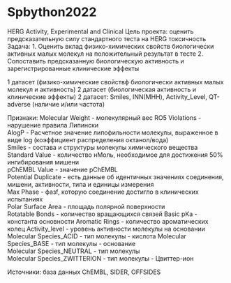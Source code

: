 # Spbython2022
HERG Activity, Experimental and Clinical
Цель проекта: оценить предсказательную силу стандартного теста на HERG токсичность
Задача: 
    1. Оценить вклад физико-химических свойств биологически активных малых молекул на положительный результат в тесте
    2. Сопоставить предсказанную биологическую активность и зарегистрированные клинические эффекты
    

1 датасет (физико-химические свойствф биологически активных малых молекул и активность)
2 датасет (биологическая активность и клинические эффекты)
2 датасет: Smiles, INN(МНН), Activity_Level, QT-adverse (наличие и/или частота)

Признаки:
Molecular Weight - молекулярный вес
RO5 Violations - нарушение правила Липински          
AlogP - Расчетное значение липофильности молекулы, выраженное в виде log (коэффициент распределения октанол/вода)             
Smiles - состава и структуры молекулы химического вещества                       
Standard Value - количество нМоль, необходимое для достижения 50% ингибирования мишени              
pChEMBL Value - значение pChEMBL                
Potential Duplicate - есть данные об идентичных значениях соединения, мишени, активности, типа и единицы измерения           
Max Phase - фазf, которую соединение достигло в клинических испытаниях                    
Polar Surface Area - площадь полярной поверхности        
Rotatable Bonds - количество вращающихся связей
Basic pKa - константа основности 
Aromatic Rings - количество ароматических колец
Activity_level - уровень активности молекулы на основании
Molecular Species_ACID - тип молекулы - кислота
Molecular Species_BASE - тип молекулы - основание        
Molecular Species_NEUTRAL - тип молекулы          
Molecular Species_ZWITTERION - тип молекулы - Цвиттер-ион

Источники: база данных ChEMBL, SIDER, OFFSIDES
